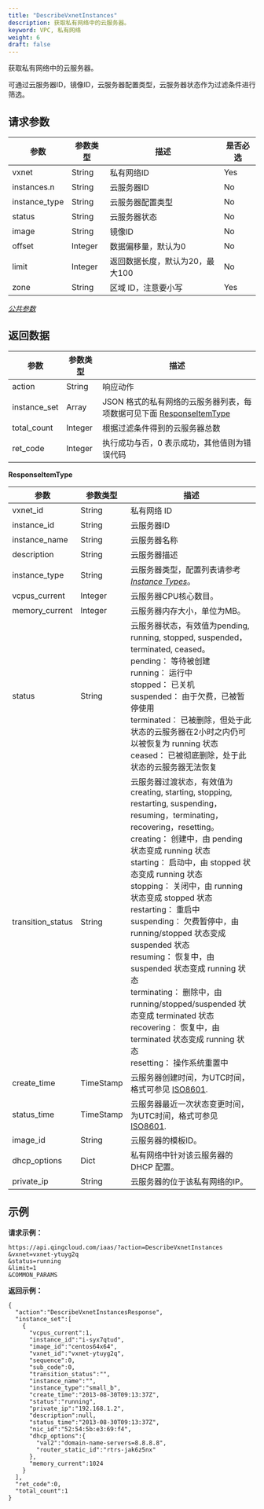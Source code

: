 ```yaml
---
title: "DescribeVxnetInstances"
description: 获取私有网络中的云服务器。
keyword: VPC, 私有网络
weight: 6
draft: false
---
```


获取私有网络中的云服务器。

可通过云服务器ID，镜像ID，云服务器配置类型，云服务器状态作为过滤条件进行筛选。

## 请求参数

| 参数 | 参数类型 | 描述 | 是否必选 |
| --- | --- | --- | --- |
| vxnet | String | 私有网络ID | Yes |
| instances.n | String | 云服务器ID | No |
| instance_type | String | 云服务器配置类型 | No |
| status | String | 云服务器状态 | No |
| image | String | 镜像ID | No |
| offset | Integer | 数据偏移量，默认为0 | No |
| limit | Integer | 返回数据长度，默认为20，最大100 | No |
| zone | String | 区域 ID，注意要小写 | Yes |

[_公共参数_](../../get_api/parameters/)

## 返回数据

| 参数 | 参数类型 | 描述 |
| --- | --- | --- |
| action | String | 响应动作 |
| instance_set | Array | JSON 格式的私有网络的云服务器列表，每项数据可见下面 [ResponseItemType](#responseitemtype) |
| total_count | Integer | 根据过滤条件得到的云服务器总数 |
| ret_code | Integer | 执行成功与否，0 表示成功，其他值则为错误代码 |

**ResponseItemType**

| 参数 | 参数类型 | 描述 |
| --- | --- | --- |
| vxnet_id | String | 私有网络 ID |
| instance_id | String | 云服务器ID |
| instance_name | String | 云服务器名称 |
| description | String | 云服务器描述 |
| instance_type | String | 云服务器类型，配置列表请参考 [_Instance Types_](../../../common/instance_type)。 |
| vcpus_current | Integer | 云服务器CPU核心数目。 |
| memory_current | Integer | 云服务器内存大小，单位为MB。 |
| status | String | 云服务器状态，有效值为pending, running, stopped, suspended，terminated, ceased。<br/>pending： 等待被创建<br/>running： 运行中<br/>stopped： 已关机<br/>suspended： 由于欠费，已被暂停使用<br/>terminated： 已被删除，但处于此状态的云服务器在2小时之内仍可以被恢复为 running 状态<br/>ceased： 已被彻底删除，处于此状态的云服务器无法恢复 |
| transition_status | String | 云服务器过渡状态，有效值为creating, starting, stopping, restarting, suspending，resuming，terminating，recovering，resetting。<br/>creating： 创建中，由 pending 状态变成 running 状态<br/>starting： 启动中，由 stopped 状态变成 running 状态<br/>stopping： 关闭中，由 running 状态变成 stopped 状态<br/>restarting： 重启中<br/>suspending： 欠费暂停中，由 running/stopped 状态变成 suspended 状态<br/>resuming： 恢复中，由 suspended 状态变成 running 状态<br/>terminating： 删除中，由 running/stopped/suspended 状态变成 terminated 状态<br/>recovering： 恢复中，由 terminated 状态变成 running 状态<br/>resetting： 操作系统重置中 |
| create_time | TimeStamp | 云服务器创建时间，为UTC时间，格式可参见 [ISO8601](http://www.w3.org/TR/NOTE-datetime). |
| status_time | TimeStamp | 云服务器最近一次状态变更时间，为UTC时间，格式可参见 [ISO8601](http://www.w3.org/TR/NOTE-datetime). |
| image_id | String | 云服务器的模板ID。 |
| dhcp_options | Dict | 私有网络中针对该云服务器的 DHCP 配置。 |
| private_ip | String | 云服务器的位于该私有网络的IP。 |

## 示例

**请求示例：**

```
https://api.qingcloud.com/iaas/?action=DescribeVxnetInstances
&vxnet=vxnet-ytuyg2q
&status=running
&limit=1
&COMMON_PARAMS
```

**返回示例：**

```
{
  "action":"DescribeVxnetInstancesResponse",
  "instance_set":[
    {
      "vcpus_current":1,
      "instance_id":"i-syx7qtud",
      "image_id":"centos64x64",
      "vxnet_id":"vxnet-ytuyg2q",
      "sequence":0,
      "sub_code":0,
      "transition_status":"",
      "instance_name":"",
      "instance_type":"small_b",
      "create_time":"2013-08-30T09:13:37Z",
      "status":"running",
      "private_ip":"192.168.1.2",
      "description":null,
      "status_time":"2013-08-30T09:13:37Z",
      "nic_id":"52:54:5b:e3:69:f4",
      "dhcp_options":{
        "val2":"domain-name-servers=8.8.8.8",
        "router_static_id":"rtrs-jak6z5nx"
      },
      "memory_current":1024
    }
  ],
  "ret_code":0,
  "total_count":1
}
```
